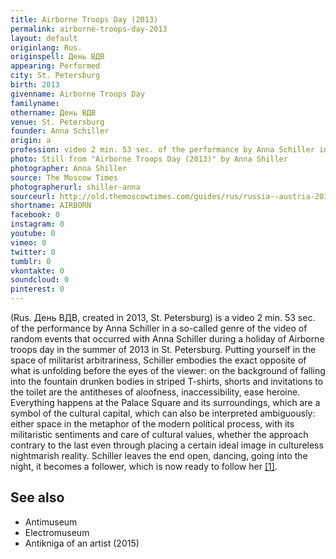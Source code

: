 ```yaml
---
title: Airborne Troops Day (2013)
permalink: airborne-troops-day-2013
layout: default
originlang: Rus.
originspell: День ВДВ
appearing: Performed
city: St. Petersburg
birth: 2013
givenname: Airborne Troops Day
familyname:
othername: День ВДВ
venue: St. Petersburg
founder: Anna Schiller
origin: a
profession: video 2 min. 53 sec. of the performance by Anna Schiller in a so-called genre of the video of random events that occurred with Anna Schiller during a holiday of Airborne troops day in the summer of 2013 in St. Petersburg
photo: Still from "Airborne Troops Day (2013)" by Anna Shiller
photographer: Anna Shiller
source: The Moscow Times
photographerurl: shiller-anna
sourceurl: http://old.themoscowtimes.com/guides/rus/russia--austria-2014/506313/tvorcheskaya-energiya-rossii/508750.html
shortname: AIRBORN
facebook: 0
instagram: 0
youtube: 0
vimeo: 0
twitter: 0
tumblr: 0
vkontakte: 0
soundcloud: 0
pinterest: 0
---
```


(Rus. День ВДВ, created in 2013, St. Petersburg) is a video 2 min. 53 sec. of the performance by Anna Schiller in a so-called genre of the video of random events that occurred with Anna Schiller during a holiday of Airborne troops day in the summer of 2013 in St. Petersburg. Putting yourself in the space of militarist arbitrariness, Schiller embodies the exact opposite of what is unfolding before the eyes of the viewer: on the background of falling into the fountain drunken bodies in striped T-shirts, shorts and invitations to the toilet are the antitheses of aloofness, inaccessibility, ease heroine. Everything happens at the Palace Square and its surroundings, which are a symbol of the cultural capital, which can also be interpreted ambiguously: either space in the metaphor of the modern political process, with its militaristic sentiments and care of cultural values, whether the approach contrary to the last even through placing a certain ideal image in cultureless nightmarish reality. Schiller leaves the end open, dancing, going into the night, it becomes a follower, which is now ready to follow her <span id="a1">[\[1\]](#f1)</span>.

## See also

+ Antimuseum
+ Electromuseum
+ Antikniga of an artist (2015)
